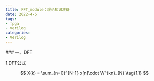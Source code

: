 ```yaml
---
title: FFT_module：理论知识准备
date: 2022-4-6
tags:
- fpga
- verilog
categories:
- Verilog
---
```


<link rel="stylesheet" href="https://cdnjs.cloudflare.com/ajax/libs/KaTeX/0.5.1/katex.min.css">

<link rel="stylesheet" href="https://cdn.jsdelivr.net/github-markdown-css/2.2.1/github-markdown.css"/>
### 一、DFT

1.DFT公式

$$  X(k) = \sum_{n=0}^{N-1} x[n]\cdot W^{kn}_{N} \tag{1.1}  $$


